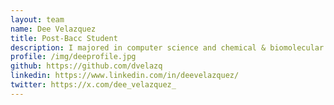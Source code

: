 ```yaml
---
layout: team
name: Dee Velazquez
title: Post-Bacc Student
description: I majored in computer science and chemical & biomolecular engineering at Johns Hopkins. I have had previous lab and research experience in cellular biology, computational chemistry, and deep learning. I am currently interested in using my technical background to analyze data and solve biomedical problems. Outside the lab, I enjoy working out, listening to music, cooking, and watching movies/anime.
profile: /img/deeprofile.jpg
github: https://github.com/dvelazq
linkedin: https://www.linkedin.com/in/deevelazquez/
twitter: https://x.com/dee_velazquez_
---
```

